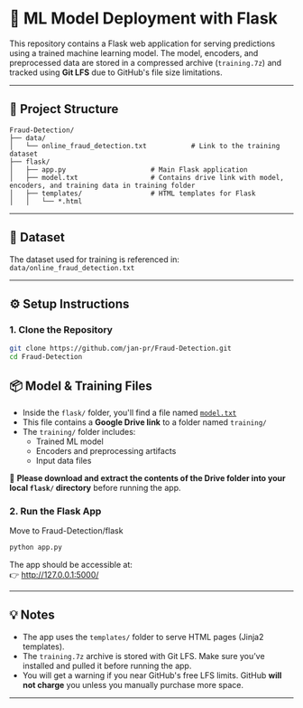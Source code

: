 
# 🧠 ML Model Deployment with Flask 

This repository contains a Flask web application for serving predictions using a trained machine learning model. The model, encoders, and preprocessed data are stored in a compressed archive (`training.7z`) and tracked using **Git LFS** due to GitHub's file size limitations.

---

## 📁 Project Structure

```
Fraud-Detection/
├── data/
│   └── online_fraud_detection.txt           # Link to the training dataset
├── flask/
│   ├── app.py                     # Main Flask application
│   ├── model.txt                  # Contains drive link with model, encoders, and training data in training folder
│   ├── templates/                 # HTML templates for Flask
│   │   └── *.html
```

---

## 🔗 Dataset

The dataset used for training is referenced in:  
`data/online_fraud_detection.txt`

---

## ⚙️ Setup Instructions

### 1. Clone the Repository

```bash
git clone https://github.com/jan-pr/Fraud-Detection.git
cd Fraud-Detection
```
## 📦 Model & Training Files 

- Inside the `flask/` folder, you'll find a file named [`model.txt`](flask/model.txt)
- This file contains a **Google Drive link** to a folder named `training/`
- The `training/` folder includes:
  - Trained ML model
  - Encoders and preprocessing artifacts
  - Input data files

🔽 **Please download and extract the contents of the Drive folder into your local `flask/` directory** before running the app.

### 2. Run the Flask App
Move to Fraud-Detection/flask

```bash
python app.py
```

The app should be accessible at:  
👉 http://127.0.0.1:5000/

---


## 💡 Notes

- The app uses the `templates/` folder to serve HTML pages (Jinja2 templates).
- The `training.7z` archive is stored with Git LFS. Make sure you’ve installed and pulled it before running the app.
- You will get a warning if you near GitHub's free LFS limits. GitHub **will not charge** you unless you manually purchase more space.

---


